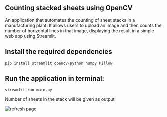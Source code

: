 ## Counting stacked sheets using OpenCV

An application that automates the counting of sheet stacks in a manufacturing plant. It allows users to upload an image and then counts the number of horizontal lines in that image, displaying the result in a simple web app using Streamlit.

## Install the required dependencies
```pip install streamlit opencv-python numpy Pillow```

## Run the application in terminal:
```streamlit run main.py```

Number of sheets in the stack will be given as output

![refresh page](https://github.com/Aaryan015/Stacked-sheets-count-OpenCV/blob/main/UI.png?raw=true)
